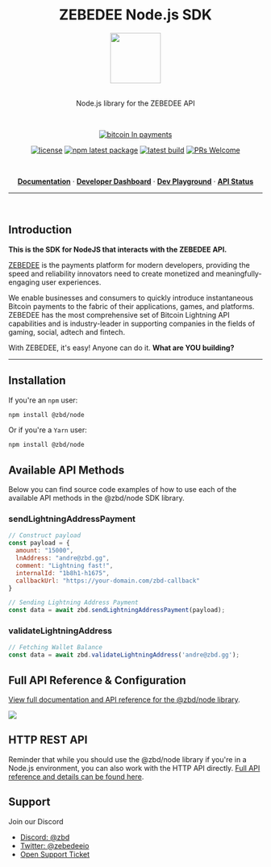 <h1 align="center">ZEBEDEE Node.js SDK</h1>

<div align="center">
<img width="100" src="https://zbd-node.dev.zebedee.cloud/zbd-node-logo.png" />
</div>
<br />

<div align="center">

Node.js library for the ZEBEDEE API

<br />

[![bitcoin ln payments](https://img.shields.io/badge/Bitcoin%20Lightning-Payments-orange?style=for-the-badge&logo=bitcoin)](https://www.npmjs.com/package/@zbd/node)
<br/>

[![license](https://img.shields.io/badge/license-MIT-blue.svg)](https://github.com/zebedeeio/zbd-node/blob/HEAD/LICENSE.md) [![npm latest package](https://img.shields.io/npm/v/@zbd/node/latest.svg)](https://www.npmjs.com/package/@zbd/node) [![latest build](https://img.shields.io/badge/build-passing-blueviolet)](https://www.npmjs.com/package/@zbd/node) [![PRs Welcome](https://img.shields.io/badge/PRs-welcome-brightgreen.svg)](https://github.com/zebedeeio/zbd-node/blob/HEAD/CONTRIBUTING.md#pull-requests)

<br />


<p align="center">
  <a href="https://docs.zebedee.io"><strong>Documentation</strong></a> ·
  <a href="https://dashboard.zebedee.io"><strong>Developer Dashboard</strong></a> ·
  <a href="https://playground.dev.zebedee.cloud"><strong>Dev Playground</strong></a> ·
  <a href="https://status.zebedee.io"><strong>API Status</strong></a>
</p>

</div>

---

<div align="left">
<br />

## Introduction

**This is the SDK for NodeJS that interacts with the ZEBEDEE API.**

[ZEBEDEE](https://zebedee.io) is the payments platform for modern developers, providing the speed and reliability innovators need to create monetized and meaningfully-engaging user experiences.

We enable businesses and consumers to quickly introduce instantaneous Bitcoin payments to the fabric of their applications, games, and platforms. ZEBEDEE has the most comprehensive set of Bitcoin Lightning API capabilities and is industry-leader in supporting companies in the fields of gaming, social, adtech and fintech.

With ZEBEDEE, it's easy! Anyone can do it. **What are YOU building?**

------

## Installation

If you're an `npm` user:

```bash
npm install @zbd/node
```

Or if you're a `Yarn` user:

```bash
npm install @zbd/node
```

## Available API Methods

Below you can find source code examples of how to use each of the available API methods in the @zbd/node SDK library.

### sendLightningAddressPayment

```js
// Construct payload
const payload = {
  amount: "15000",
  lnAddress: "andre@zbd.gg",
  comment: "Lightning fast!",
  internalId: "1b8h1-h1675",
  callbackUrl: "https://your-domain.com/zbd-callback"
}

// Sending Lightning Address Payment
const data = await zbd.sendLightningAddressPayment(payload);
```

### validateLightningAddress

```js
// Fetching Wallet Balance
const data = await zbd.validateLightningAddress('andre@zbd.gg');
```

## Full API Reference & Configuration

[View full documentation and API reference for the @zbd/node library](https://zbd-node.dev.zebedee.cloud).

![](https://i.imgur.com/D84ZZtg.png)

## HTTP REST API

Reminder that while you should use the @zbd/node library if you're in a Node.js environment, you can also
work with the HTTP API directly. [Full API reference and details can be found here](https://docs.zebedee.io/api/intro).

## Support

Join our Discord 

* [Discord: @zbd](https://discord.com/zbd)
* [Twitter: @zebedeeio](https://twitter.com/zebedeeio)
* [Open Support Ticket](https://help.zebedee.io)

</div>
